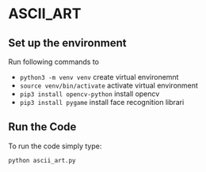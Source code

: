 # ASCII_ART

## Set up the environment
Run following commands to 
- `python3 -m venv venv` create virtual environemnt
- `source venv/bin/activate` activate virtual environment
- `pip3 install opencv-python` install opencv
- `pip3 install pygame` install face recognition librari

## Run the Code
To run the code simply type:
```
python ascii_art.py   
```
